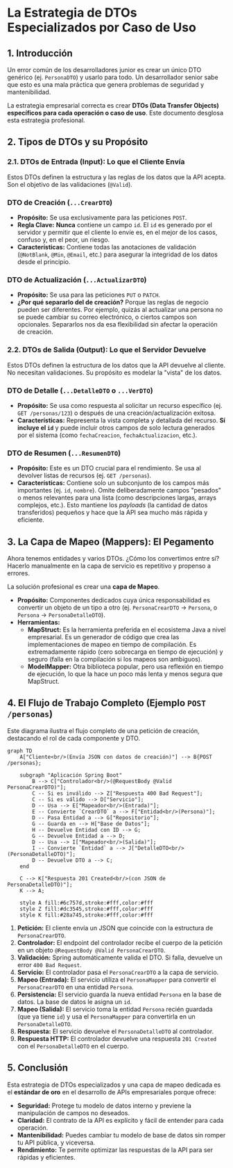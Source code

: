 # **La Estrategia de DTOs Especializados por Caso de Uso**

## **1. Introducción**

Un error común de los desarrolladores junior es crear un único DTO genérico (ej. `PersonaDTO`) y usarlo para todo. Un desarrollador senior sabe que esto es una mala práctica que genera problemas de seguridad y mantenibilidad.

La estrategia empresarial correcta es crear **DTOs (Data Transfer Objects) específicos para cada operación o caso de uso**. Este documento desglosa esta estrategia profesional.

## **2. Tipos de DTOs y su Propósito**

### **2.1. DTOs de Entrada (Input): Lo que el Cliente Envía**

Estos DTOs definen la estructura y las reglas de los datos que la API acepta. Son el objetivo de las validaciones (`@Valid`).

### **DTO de Creación (`...CrearDTO`)**

- **Propósito:** Se usa exclusivamente para las peticiones `POST`.
- **Regla Clave:** **Nunca** contiene un campo `id`. El `id` es generado por el servidor y permitir que el cliente lo envíe es, en el mejor de los casos, confuso y, en el peor, un riesgo.
- **Características:** Contiene todas las anotaciones de validación (`@NotBlank`, `@Min`, `@Email`, etc.) para asegurar la integridad de los datos desde el principio.

### **DTO de Actualización (`...ActualizarDTO`)**

- **Propósito:** Se usa para las peticiones `PUT` o `PATCH`.
- **¿Por qué separarlo del de creación?** Porque las reglas de negocio pueden ser diferentes. Por ejemplo, quizás al actualizar una persona no se puede cambiar su correo electrónico, o ciertos campos son opcionales. Separarlos nos da esa flexibilidad sin afectar la operación de creación.

### **2.2. DTOs de Salida (Output): Lo que el Servidor Devuelve**

Estos DTOs definen la estructura de los datos que la API devuelve al cliente. No necesitan validaciones. Su propósito es modelar la "vista" de los datos.

### **DTO de Detalle (`...DetalleDTO` o `...VerDTO`)**

- **Propósito:** Se usa como respuesta al solicitar un recurso específico (ej. `GET /personas/123`) o después de una creación/actualización exitosa.
- **Características:** Representa la vista completa y detallada del recurso. **Sí incluye el `id`** y puede incluir otros campos de solo lectura generados por el sistema (como `fechaCreacion`, `fechaActualizacion`, etc.).

### **DTO de Resumen (`...ResumenDTO`)**

- **Propósito:** Este es un DTO crucial para el rendimiento. Se usa al devolver listas de recursos (ej. `GET /personas`).
- **Características:** Contiene solo un subconjunto de los campos más importantes (ej. `id`, `nombre`). Omite deliberadamente campos "pesados" o menos relevantes para una lista (como descripciones largas, arrays complejos, etc.). Esto mantiene los *payloads* (la cantidad de datos transferidos) pequeños y hace que la API sea mucho más rápida y eficiente.

## **3. La Capa de Mapeo (Mappers): El Pegamento**

Ahora tenemos entidades y varios DTOs. ¿Cómo los convertimos entre sí? Hacerlo manualmente en la capa de servicio es repetitivo y propenso a errores.

La solución profesional es crear una **capa de Mapeo**.

- **Propósito:** Componentes dedicados cuya única responsabilidad es convertir un objeto de un tipo a otro (ej. `PersonaCrearDTO` -> `Persona`, o `Persona` -> `PersonaDetalleDTO`).
- **Herramientas:**
    - **MapStruct:** Es la herramienta preferida en el ecosistema Java a nivel empresarial. Es un generador de código que crea las implementaciones de mapeo en tiempo de compilación. Es extremadamente rápido (cero sobrecarga en tiempo de ejecución) y seguro (falla en la compilación si los mapeos son ambiguos).
    - **ModelMapper:** Otra biblioteca popular, pero usa reflexión en tiempo de ejecución, lo que la hace un poco más lenta y menos segura que MapStruct.

## **4. El Flujo de Trabajo Completo (Ejemplo `POST /personas`)**

Este diagrama ilustra el flujo completo de una petición de creación, destacando el rol de cada componente y DTO.

```mermaid
graph TD
    A["Cliente<br/>(Envía JSON con datos de creación)"] --> B{POST /personas};

    subgraph "Aplicación Spring Boot"
        B --> C["Controlador<br/>(@RequestBody @Valid PersonaCrearDTO)"];
        C -- Si es inválido --> Z["Respuesta 400 Bad Request"];
        C -- Si es válido --> D["Servicio"];
        D -- Usa --> E["Mapeador<br/>(Entrada)"];
        E -- Convierte `CrearDTO` a --> F["Entidad<br/>(Persona)"];
        D -- Pasa Entidad a --> G["Repositorio"];
        G -- Guarda en --> H["Base de Datos"];
        H -- Devuelve Entidad con ID --> G;
        G -- Devuelve Entidad a --> D;
        D -- Usa --> I["Mapeador<br/>(Salida)"];
        I -- Convierte `Entidad` a --> J["DetalleDTO<br/>(PersonaDetalleDTO)"];
        D -- Devuelve DTO a --> C;
    end

    C --> K["Respuesta 201 Created<br/>(con JSON de PersonaDetalleDTO)"];
    K --> A;

    style A fill:#6c757d,stroke:#fff,color:#fff
    style Z fill:#dc3545,stroke:#fff,color:#fff
    style K fill:#28a745,stroke:#fff,color:#fff
```

1. **Petición:** El cliente envía un JSON que coincide con la estructura de `PersonaCrearDTO`.
2. **Controlador:** El endpoint del controlador recibe el cuerpo de la petición en un objeto `@RequestBody @Valid PersonaCrearDTO`.
3. **Validación:** Spring automáticamente valida el DTO. Si falla, devuelve un error `400 Bad Request`.
4. **Servicio:** El controlador pasa el `PersonaCrearDTO` a la capa de servicio.
5. **Mapeo (Entrada):** El servicio utiliza el `PersonaMapper` para convertir el `PersonaCrearDTO` en una entidad `Persona`.
6. **Persistencia:** El servicio guarda la nueva entidad `Persona` en la base de datos. La base de datos le asigna un `id`.
7. **Mapeo (Salida):** El servicio toma la entidad `Persona` recién guardada (que ya tiene `id`) y usa el `PersonaMapper` para convertirla en un `PersonaDetalleDTO`.
8. **Respuesta:** El servicio devuelve el `PersonaDetalleDTO` al controlador.
9. **Respuesta HTTP:** El controlador devuelve una respuesta `201 Created` con el `PersonaDetalleDTO` en el cuerpo.

## **5. Conclusión**

Esta estrategia de DTOs especializados y una capa de mapeo dedicada es el **estándar de oro** en el desarrollo de APIs empresariales porque ofrece:

- **Seguridad:** Protege tu modelo de datos interno y previene la manipulación de campos no deseados.
- **Claridad:** El contrato de la API es explícito y fácil de entender para cada operación.
- **Mantenibilidad:** Puedes cambiar tu modelo de base de datos sin romper tu API pública, y viceversa.
- **Rendimiento:** Te permite optimizar las respuestas de la API para ser rápidas y eficientes.